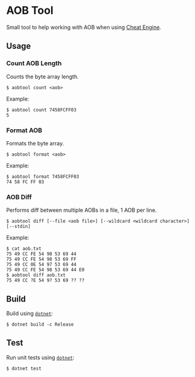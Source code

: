 # AOB Tool
Small tool to help working with AOB when using [Cheat Engine](https://cheatengine.org/).

## Usage
### Count AOB Length
Counts the byte array length.
```
$ aobtool count <aob>
```

Example:
```
$ aobtool count 7458FCFF03
5
```

### Format AOB
Formats the byte array.
```
$ aobtool format <aob>
```

Example:
```
$ aobtool format 7458FCFF03
74 58 FC FF 03
```

### AOB Diff
Performs diff between multiple AOBs in a file, 1 AOB per line.
```
$ aobtool diff [--file <aob file>] [--wildcard <wildcard character>] [--stdin]
```

Example:
```
$ cat aob.txt
75 49 CC FE 54 98 53 69 44
75 49 CC FE 54 98 53 69 FF
75 49 CC 0E 54 97 53 69 44
75 49 CC FE 54 98 53 69 44 E0
$ aobtool diff aob.txt
75 49 CC ?E 54 9? 53 69 ?? ??
```

## Build
Build using [`dotnet`](https://dotnet.microsoft.com/download):
```
$ dotnet build -c Release
```

## Test
Run unit tests using [`dotnet`](https://dotnet.microsoft.com/download):
```
$ dotnet test
```

